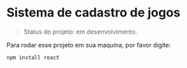 <h1>Sistema de cadastro de jogos</h1>

> Status do projeto: em desenvolvimento.

Para rodar esse projeto em sua maquina, por favor digite:

```
npm install react
```
